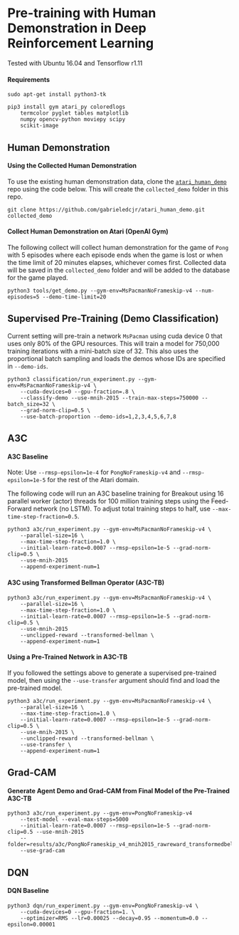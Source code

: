 # Pre-training with Human Demonstration in Deep Reinforcement Learning

Tested with Ubuntu 16.04 and Tensorflow r1.11

#### Requirements
```
sudo apt-get install python3-tk
```

```
pip3 install gym atari_py coloredlogs
    termcolor pyglet tables matplotlib
    numpy opencv-python moviepy scipy
    scikit-image
```

## Human Demonstration

#### Using the Collected Human Demonstration
To use the existing human demonstration data, clone the [`atari_human_demo`](https://github.com/gabrieledcjr/atari_human_demo) repo using the code below. This will create the `collected_demo` folder in this repo.
```
git clone https://github.com/gabrieledcjr/atari_human_demo.git collected_demo
```

#### Collect Human Demonstration on Atari (OpenAI Gym)
The following collect will collect human demonstration for the game of `Pong` with 5 episodes where each episode ends when the game is lost or when the time limit of 20 minutes elapses, whichever comes first. Collected data will be saved in the `collected_demo` folder and will be added to the database for the game played.
```
python3 tools/get_demo.py --gym-env=MsPacmanNoFrameskip-v4 --num-episodes=5 --demo-time-limit=20
```


## Supervised Pre-Training (Demo Classification)
Current setting will pre-train a network `MsPacman` using cuda device 0 that uses only 80% of the GPU resources. This will train a model for 750,000 training iterations with a mini-batch size of 32. This also uses the proportional batch sampling and loads the demos whose IDs are specified in `--demo-ids`.
```
python3 classification/run_experiment.py --gym-env=MsPacmanNoFrameskip-v4 \
    --cuda-devices=0 --gpu-fraction=.8 \
    --classify-demo --use-mnih-2015 --train-max-steps=750000 --batch_size=32 \
    --grad-norm-clip=0.5 \
    --use-batch-proportion --demo-ids=1,2,3,4,5,6,7,8
```

## A3C

#### A3C Baseline
Note: Use `--rmsp-epsilon=1e-4` for `PongNoFrameskip-v4` and `--rmsp-epsilon=1e-5` for the rest of the Atari domain.

The following code will run an A3C baseline training for Breakout using 16 parallel worker (actor) threads for 100 million training steps using the Feed-Forward network (no LSTM). To adjust total training steps to half, use `--max-time-step-fraction=0.5`.
```
python3 a3c/run_experiment.py --gym-env=MsPacmanNoFrameskip-v4 \
    --parallel-size=16 \
    --max-time-step-fraction=1.0 \
    --initial-learn-rate=0.0007 --rmsp-epsilon=1e-5 --grad-norm-clip=0.5 \
    --use-mnih-2015
    --append-experiment-num=1
```

#### A3C using Transformed Bellman Operator (A3C-TB)
```
python3 a3c/run_experiment.py --gym-env=MsPacmanNoFrameskip-v4 \
    --parallel-size=16 \
    --max-time-step-fraction=1.0 \
    --initial-learn-rate=0.0007 --rmsp-epsilon=1e-5 --grad-norm-clip=0.5 \
    --use-mnih-2015
    --unclipped-reward --transformed-bellman \
    --append-experiment-num=1
```

#### Using a Pre-Trained Network in A3C-TB
If you followed the settings above to generate a supervised pre-trained model, then using the `--use-transfer` argument should find and load the pre-trained model.
```
python3 a3c/run_experiment.py --gym-env=MsPacmanNoFrameskip-v4 \
    --parallel-size=16 \
    --max-time-step-fraction=1.0 \
    --initial-learn-rate=0.0007 --rmsp-epsilon=1e-5 --grad-norm-clip=0.5 \
    --use-mnih-2015 \
    --unclipped-reward --transformed-bellman \
    --use-transfer \
    --append-experiment-num=1
```

## Grad-CAM

#### Generate Agent Demo and Grad-CAM from Final Model of the Pre-Trained A3C-TB
```
python3 a3c/run_experiment.py --gym-env=PongNoFrameskip-v4
    --test-model --eval-max-steps=5000
    --initial-learn-rate=0.0007 --rmsp-epsilon=1e-5 --grad-norm-clip=0.5 --use-mnih-2015
    --folder=results/a3c/PongNoFrameskip_v4_mnih2015_rawreward_transformedbell_transfer_1
    --use-grad-cam
```

## DQN

#### DQN Baseline
```
python3 dqn/run_experiment.py --gym-env=PongNoFrameskip-v4 \
    --cuda-devices=0 --gpu-fraction=1. \
    --optimizer=RMS --lr=0.00025 --decay=0.95 --momentum=0.0 --epsilon=0.00001
```
